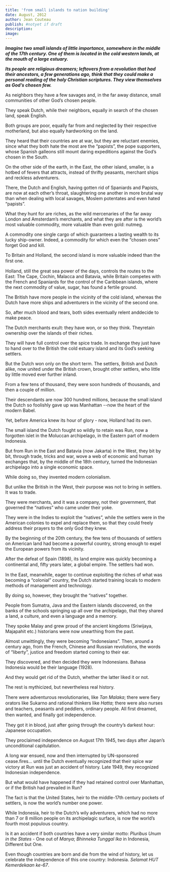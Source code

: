 ```yaml
---
title: 'from small islands to nation building'
date: August, 2012
author: Jean Couteau
publish: #notyet if draft
description:
image:
---
```


_**Imagine two small islands of little importance, somewhere in the middle of the 17th century. One of them is located in the cold western lands, at the mouth of a large estuary.**_

_**Its people are religious dreamers; leftovers from a revolution that had their ancestors, a few generations ago, think that they could make a personal reading of the holy Christian scriptures. They view themselves as God’s chosen few.**_

As neighbors they have a few savages and, in the far away distance, small communities of other God’s chosen people.

They speak Dutch, while their neighbors, equally in search of the chosen land, speak English.

Both groups are poor, equally far from and neglected by their respective motherland, but also equally hardworking on the land.

They heard that their countries are at war, but they are reluctant enemies, since what they both hate the most are the “papists”, the pope supporters, whose Spanish galleons still mount daring expeditions against the God’s chosen in the South.

On the other side of the earth, in the East, the other island, smaller, is a hotbed of fevers that attracts, instead of thrifty peasants, merchant ships and reckless adventurers.

There, the Dutch and English, having gotten rid of Spaniards and Papists, are now at each other’s throat, slaughtering one another in more brutal way than when dealing with local savages, Moslem potentates and even hated “papists”.

What they hunt for are riches, as the wild mercenaries of the far away London and Amsterdam’s merchants, and what they are after is the world’s most valuable commodity, more valuable than even gold: nutmeg.

A commodity one single cargo of which guarantees a lasting wealth to its lucky ship-owner. Indeed, a commodity for which even the “chosen ones” forget God and kill.

To Britain and Holland, the second island is more valuable indeed than the ﬁrst one.

Holland, still the great sea power of the days, controls the routes to the East: The Cape, Cochin, Malacca and Batavia, while Britain competes with the French and Spaniards for the control of the Caribbean islands, where the next commodity of value, sugar, has found a fertile ground.

The British have more people in the vicinity of the cold island, whereas the Dutch have more ships and adventurers in the vicinity of the second one.

So, after much blood and tears, both sides eventually relent anddecide to make peace.

The Dutch merchants exult: they have won, or so they think. Theyretain ownership over the islands of their riches.

They will have full control over the spice trade. In exchange they just have to hand over to the British the cold estuary island and its God’s seeking settlers.

But the Dutch won only on the short term. The settlers, British and Dutch alike, now united under the British crown, brought other settlers, who little by little moved ever further inland.

From a few tens of thousand, they were soon hundreds of thousands, and then a couple of million.

Their descendants are now 300 hundred millions, because the small island the Dutch so foolishly gave up was Manhattan --now the heart of the modern Babel.

Yet, before America knew its hour of glory - now, Holland had its own.

The small island the Dutch fought so wildly to retain was Run, now a forgotten islet in the Moluccan archipelago, in the Eastern part of modern Indonesia.

But from Run in the East and Batavia (now Jakarta) in the West, they bit by bit, through trade, tricks and war, wove a web of economic and human exchanges that, by the middle of the 18th century, turned the Indonesian archipelago into a single economic space.

While doing so, they invented modern colonialism.

But unlike the British in the West, their purpose was not to bring in settlers. It was to trade.

They were merchants, and it was a company, not their government, that governed the “natives” who came under their yoke.

They were in the Indies to exploit the “natives”, while the settlers were in the American colonies to expel and replace them, so that they could freely address their prayers to the only God they knew.

By the beginning of the 20th century, the few tens of thousands of settlers on American land had become a powerful country, strong enough to expel the European powers from its vicinity.

After the defeat of Spain (1898), its land empire was quickly becoming a continental and, ﬁfty years later, a global empire. The settlers had won.

In the East, meanwhile, eager to continue exploiting the riches of what was becoming a “colonial” country, the Dutch started training locals to modern methods of management and technology.

By doing so, however, they brought the “natives” together.

People from Sumatra, Java and the Eastern islands discovered, on the banks of the schools springing up all over the archipelago, that they shared a land, a culture, and even a language and a memory.

They spoke Malay and grew proud of the ancient kingdoms (Sriwijaya, Majapahit etc.) historians were now unearthing from the past.

Almost unwittingly, they were becoming “Indonesians”.
Then, around a century ago, from the French, Chinese and Russian revolutions, the words of “liberty”, justice and freedom started coming to their ear.

They discovered, and then decided they were Indonesians. Bahasa Indonesia would be their language (1928).

And they would get rid of the Dutch, whether the latter liked it or not.

The rest is mythicized, but nevertheless real history.

There were adventurous revolutionaries, like _Tan Malaka_; there were ﬁery orators like Sukarno and rational thinkers like _Hatta_; there were also nurses and teachers, peasants and peddlers, ordinary people. All ﬁrst dreamed, then wanted, and ﬁnally got independence.


They got it in blood, just after going through the country’s darkest hour: Japanese occupation.

They proclaimed independence on August 17th 1945, two days after Japan’s unconditional capitulation.

A long war ensued, now and then interrupted by UN-sponsored cease.ﬁres… until the Dutch eventually recognized that their spice war victory at Run was just an accident of history. Late 1949, they recognized Indonesian independence.

But what would have happened if they had retained control over Manhattan, or if the British had prevailed in Run?

The fact is that the United States, heir to the middle-17th century pockets of settlers, is now the world’s number one power.

While Indonesia, heir to the Dutch’s wily adventurers, which had no more than 7 or 8 million people on its archipelagic surface, is now the world’s fourth most populous country.

Is it an accident if both countries have a very similar motto: _Pluribus Unum in the States_ - One out of _Manya_; _Bhinneka Tunggal Ika_ in Indonesia, Different but One.

Even though countries are born and die from the wind of history, let us celebrate the independence of this one country: Indonesia. _Selamat HUT Kemerdekaan ke-67_.
